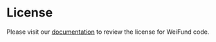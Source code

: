 # License

Please visit our [documentation](http://weifund.readthedocs.io/en/latest/policy/license/) to review the license for WeiFund code.
